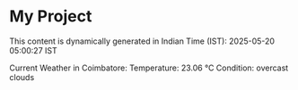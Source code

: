 # My Project

This content is dynamically generated in Indian Time (IST): 2025-05-20 05:00:27 IST


Current Weather in Coimbatore:
Temperature: 23.06 °C
Condition: overcast clouds
